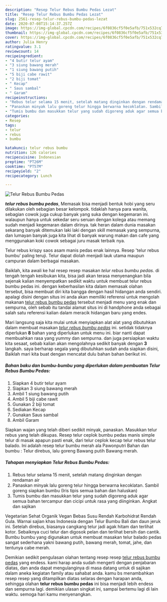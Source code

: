 ```yaml
---
description: "Resep Telur Rebus Bumbu Pedas Lezat"
title: "Resep Telur Rebus Bumbu Pedas Lezat"
slug: 2561-resep-telur-rebus-bumbu-pedas-lezat
date: 2020-07-08T15:14:37.257Z
image: https://img-global.cpcdn.com/recipes/6f0836cf5f0e5afb/751x532cq70/telur-rebus-bumbu-pedas-foto-resep-utama.jpg
thumbnail: https://img-global.cpcdn.com/recipes/6f0836cf5f0e5afb/751x532cq70/telur-rebus-bumbu-pedas-foto-resep-utama.jpg
cover: https://img-global.cpcdn.com/recipes/6f0836cf5f0e5afb/751x532cq70/telur-rebus-bumbu-pedas-foto-resep-utama.jpg
author: Julia Henry
ratingvalue: 3.1
reviewcount: 14
recipeingredient:
- "4 butir telur ayam"
- "3 siung bawang merah"
- "1 siung bawang putih"
- "5 biji cabe rawit"
- "2 biji tomat"
- " Kecap"
- " Saus sambal"
- " Garam"
recipeinstructions:
- "Rebus telur selama 15 menit, setelah matang dinginkan dengan rendaman air"
- "Panaskan minyak lalu goreng telur hingga berwarna kecoklatan. Sambil goreng siapkan bumbu (Iris tipis semua bahan dan haluskan)"
- "Tumis bumbu dan masukkan telur yang sudah digoreng aduk agar semua bahan tercampur dan cicipi untuk rasa yang diinginkan. Angkat dan sajikan"
categories:
- Resep
tags:
- telur
- rebus
- bumbu

katakunci: telur rebus bumbu 
nutrition: 126 calories
recipecuisine: Indonesian
preptime: "PT26M"
cooktime: "PT57M"
recipeyield: "2"
recipecategory: Lunch

---
```



![Telur Rebus Bumbu Pedas](https://img-global.cpcdn.com/recipes/6f0836cf5f0e5afb/751x532cq70/telur-rebus-bumbu-pedas-foto-resep-utama.jpg)

<b><i>telur rebus bumbu pedas</i></b>, Memasak bisa menjadi bentuk hobi yang seru dilakukan oleh sebagian besar kelompok. tidaklah hanya para wanita, sebagian cowok juga cukup banyak yang suka dengan kegemaran ini. walaupun hanya untuk sekedar seru seruan dengan kolega atau memang sudah menjadi kegemaran dalam dirinya. tak heran dalam dunia masakan sekarang banyak ditemukan laki laki dengan skill memasak yang sempurna, dan lumayan banyak juga kita lihat di banyak warung makan dan cafe yang menggunakan koki cowok sebagai juru masak terbaik nya.

Telur rebus krispy saos asam manis pedas enak lainnya. Resep &#39;telur rebus bumbu&#39; paling teruji. Telur dapat diolah menjadi lauk utama maupun campuran dalam berbagai masakan.

Baiklah, kita awali ke hal resep resep masakan <i>telur rebus bumbu pedas</i>. di tengah tengah kesibukan kita, bisa jadi akan terasa menyenangkan bila sejenak kalian menyempatkan sedikit waktu untuk membuat telur rebus bumbu pedas ini. dengan keberhasilan kita dalam memasak olahan tersebut, bisa membuat diri kita bangga dengan hasil hidangan anda sendiri. apalagi disini dengan situs ini anda akan memiliki referensi untuk mengolah makanan <u>telur rebus bumbu pedas</u> tersebut menjadi menu yang enak dan sempurna, oleh sebab itu tandai alamat situs ini di handphone anda sebagai salah satu referensi kalian dalam meracik hidangan baru yang endes.


Mari langsung saja kita mulai untuk menyiapkan alat alat yang dibutuhkan dalam membuat masakan <u><i>telur rebus bumbu pedas</i></u> ini. setidak tidaknya diperlukan <b>8</b> bahan yang diperlukan untuk menu ini. biar nanti dapat membuahkan rasa yang yummy dan sempurna. dan juga persiapkan waktu kita sesaat, sebab kalian akan mengolahnya sedikit banyak dengan <b>3</b> langkah. saya berharap segala yang dibutuhkan sudah anda siapkan disini, Baiklah mari kita buat dengan mencatat dulu bahan bahan berikut ini.

<!--inarticleads1-->

##### Bahan baku dan bumbu-bumbu yang diperlukan dalam pembuatan Telur Rebus Bumbu Pedas:

1. Siapkan 4 butir telur ayam
1. Siapkan 3 siung bawang merah
1. Ambil 1 siung bawang putih
1. Ambil 5 biji cabe rawit
1. Gunakan 2 biji tomat
1. Sediakan  Kecap
1. Gunakan  Saus sambal
1. Ambil  Garam


Siapkan wajan yang telah diberi sedikit minyak, panaskan. Masukkan telur rebus yang telah dikupas. Resep telur ceplok bumbu pedas manis simple telur di masak apapun pasti enak, dari telur ceplok kecap telur rebus telur balado. Ini adalah resep telur bumbu merah ala Pawonputri Bahan dan bumbu : Telur direbus, lalu goreng Bawang putih Bawang merah. 

<!--inarticleads2-->

##### Tahapan menyiapkan Telur Rebus Bumbu Pedas:

1. Rebus telur selama 15 menit, setelah matang dinginkan dengan rendaman air
1. Panaskan minyak lalu goreng telur hingga berwarna kecoklatan. Sambil goreng siapkan bumbu (Iris tipis semua bahan dan haluskan)
1. Tumis bumbu dan masukkan telur yang sudah digoreng aduk agar semua bahan tercampur dan cicipi untuk rasa yang diinginkan. Angkat dan sajikan


Vegetarian Sehat Organik Vegan Bebas Susu Rendah Karbohidrat Rendah Gula. Warnai sajian khas Indonesia dengan Telur Bumbu Bali dan daun jeruk ini. Setelah direbus, biasanya cangkang telur jadi agak hitam dan terlihat kotor. Sebaiknya cuci telur dan digosok pelan dan terlihat bersih dan cantik. Bumbu bumbu yang digunakan untuk membuat masakan telur balado pedas sangat sederhana yakni bawang putih, bawang merah, tomat, jahe, dan tentunya cabe merah. 

Demikian sedikit pengulasan olahan tentang resep resep <u>telur rebus bumbu pedas</u> yang endess. kami harap anda sudah mengerti dengan penjabaran diatas, dan anda dapat mengulanginya di masa datang untuk di sajikan dalam aneka kegiatan family atau sahabat anda. kamu bs menambahkan resep resep yang ditampilkan diatas selaras dengan harapan anda, sehingga olahan <b>telur rebus bumbu pedas</b> ini bisa menjadi lebih endess dan sempurna lagi. demikian ulasan singkat ini, sampai bertemu lagi di lain waktu. semoga hari kamu menyenangkan.
